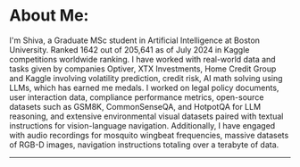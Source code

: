 # About Me:
I'm Shiva, a Graduate MSc student in Artificial Intelligence at Boston University.  Ranked 1642 out of 205,641 as of July 2024 in Kaggle competitions worldwide ranking. I have worked with real-world data and tasks given by companies Optiver, XTX Investments, Home Credit Group and Kaggle involving volatility prediction, credit risk, AI math solving using LLMs,  which has earned me medals. I worked on legal policy documents, user interaction data, compliance performance metrics, open-source datasets such as GSM8K, CommonSenseQA, and HotpotQA for LLM reasoning, and extensive environmental visual datasets paired with textual instructions for vision-language navigation. Additionally, I have engaged with audio recordings for mosquito wingbeat frequencies, massive datasets of RGB-D images, navigation instructions totaling over a terabyte of data.

---
